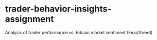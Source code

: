 # trader-behavior-insights-assignment
Analysis of trader performance vs. Bitcoin market sentiment (Fear/Greed)
